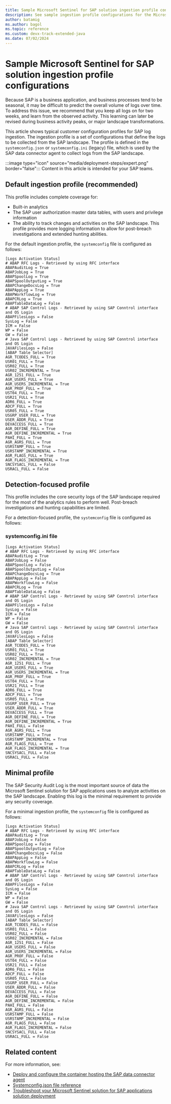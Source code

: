 ```yaml
---
title: Sample Microsoft Sentinel for SAP solution ingestion profile configurations
description: See sample ingestion profile configurations for the Microsoft Sentinel for SAP solution.
author: batamig
ms.author: bagol
ms.topic: reference
ms.custom: devx-track-extended-java
ms.date: 07/02/2024
---
```


# Sample Microsoft Sentinel for SAP solution ingestion profile configurations

<!--do we really need this entire file? I'd like to remove it. I'm sure it's not up to date?-->

Because SAP is a business application, and business processes tend to be seasonal, it may be difficult to predict the overall volume of logs over time. To address this issue, we recommend that you keep all logs on for two weeks, and learn from the observed activity. This learning can later be revised during business activity peaks, or major landscape transformations.

This article shows typical customer configuration profiles for SAP log ingestion. The ingestion profile is a set of configurations that define the logs to be collected from the SAP landscape. The profile is defined in the `systemconfig.json` or `systemconfig.ini` (legacy) file, which is used by the SAP data connector agent to collect logs from the SAP landscape.

:::image type="icon" source="media/deployment-steps/expert.png" border="false"::: Content in this article is intended for your SAP teams.

## Default ingestion profile (recommended)

<!--do we really need this? if it's the default, isn't it covered in the reference file?-->
This profile includes complete coverage for:

- Built-in analytics
- The SAP user authorization master data tables, with users and privilege information
- The ability to track changes and activities on the SAP landscape. This profile provides more logging information to allow for post-breach investigations and extended hunting abilities.

For the default ingestion profile, the `systemconfig` file is configured as follows:

```
[Logs Activation Status]
# ABAP RFC Logs - Retrieved by using RFC interface
ABAPAuditLog = True
ABAPJobLog = True
ABAPSpoolLog = True
ABAPSpoolOutputLog = True
ABAPChangeDocsLog = True
ABAPAppLog = True
ABAPWorkflowLog = True
ABAPCRLog = True
ABAPTableDataLog = False
# ABAP SAP Control Logs - Retrieved by using SAP Conntrol interface and OS Login
ABAPFilesLogs = False
SysLog = False
ICM = False
WP = False
GW = False
# Java SAP Control Logs - Retrieved by using SAP Conntrol interface and OS Login
JAVAFilesLogs = False
[ABAP Table Selector]
AGR_TCODES_FULL = True
USR01_FULL = True
USR02_FULL = True
USR02_INCREMENTAL = True
AGR_1251_FULL = True
AGR_USERS_FULL = True
AGR_USERS_INCREMENTAL = True
AGR_PROF_FULL = True
UST04_FULL = True
USR21_FULL = True
ADR6_FULL = True
ADCP_FULL = True
USR05_FULL = True
USGRP_USER_FULL = True
USER_ADDR_FULL = True
DEVACCESS_FULL = True
AGR_DEFINE_FULL = True
AGR_DEFINE_INCREMENTAL = True
PAHI_FULL = True
AGR_AGRS_FULL = True
USRSTAMP_FULL = True
USRSTAMP_INCREMENTAL = True
AGR_FLAGS_FULL = True
AGR_FLAGS_INCREMENTAL = True
SNCSYSACL_FULL = False
USRACL_FULL = False
```

## Detection-focused profile

This profile includes the core security logs of the SAP landscape required for the most of the analytics rules to perform well. Post-breach investigations and hunting capabilities are limited.

For a detection-focused profile, the `systemconfig` file is configured as follows:

### systemconfig.ini file

```
[Logs Activation Status]
# ABAP RFC Logs - Retrieved by using RFC interface
ABAPAuditLog = True
ABAPJobLog = False
ABAPSpoolLog = False
ABAPSpoolOutputLog = False
ABAPChangeDocsLog = True
ABAPAppLog = False
ABAPWorkflowLog = False
ABAPCRLog = True
ABAPTableDataLog = False
# ABAP SAP Control Logs - Retrieved by using SAP Conntrol interface and OS Login
ABAPFilesLogs = False
SysLog = False
ICM = False
WP = False
GW = False
# Java SAP Control Logs - Retrieved by using SAP Conntrol interface and OS Login
JAVAFilesLogs = False
[ABAP Table Selector]
AGR_TCODES_FULL = True
USR01_FULL = True
USR02_FULL = True
USR02_INCREMENTAL = True
AGR_1251_FULL = True
AGR_USERS_FULL = True
AGR_USERS_INCREMENTAL = True
AGR_PROF_FULL = True
UST04_FULL = True
USR21_FULL = True
ADR6_FULL = True
ADCP_FULL = True
USR05_FULL = True
USGRP_USER_FULL = True
USER_ADDR_FULL = True
DEVACCESS_FULL = True
AGR_DEFINE_FULL = True
AGR_DEFINE_INCREMENTAL = True
PAHI_FULL = False
AGR_AGRS_FULL = True
USRSTAMP_FULL = True
USRSTAMP_INCREMENTAL = True
AGR_FLAGS_FULL = True
AGR_FLAGS_INCREMENTAL = True
SNCSYSACL_FULL = False
USRACL_FULL = False
```

## Minimal profile

The SAP Security Audit Log is the most important source of data the Microsoft Sentinel solution for SAP applications uses to analyze activities on the SAP landscape. Enabling this log is the minimal requirement to provide any security coverage.

For a minimal ingestion profile, the `systemconfig` file is configured as follows:

```
[Logs Activation Status]
# ABAP RFC Logs - Retrieved by using RFC interface
ABAPAuditLog = True
ABAPJobLog = False
ABAPSpoolLog = False
ABAPSpoolOutputLog = False
ABAPChangeDocsLog = False
ABAPAppLog = False
ABAPWorkflowLog = False
ABAPCRLog = False
ABAPTableDataLog = False
# ABAP SAP Control Logs - Retrieved by using SAP Conntrol interface and OS Login
ABAPFilesLogs = False
SysLog = False
ICM = False
WP = False
GW = False
# Java SAP Control Logs - Retrieved by using SAP Conntrol interface and OS Login
JAVAFilesLogs = False
[ABAP Table Selector]
AGR_TCODES_FULL = False
USR01_FULL = False
USR02_FULL = False
USR02_INCREMENTAL = False
AGR_1251_FULL = False
AGR_USERS_FULL = False
AGR_USERS_INCREMENTAL = False
AGR_PROF_FULL = False
UST04_FULL = False
USR21_FULL = False
ADR6_FULL = False
ADCP_FULL = False
USR05_FULL = False
USGRP_USER_FULL = False
USER_ADDR_FULL = False
DEVACCESS_FULL = False
AGR_DEFINE_FULL = False
AGR_DEFINE_INCREMENTAL = False
PAHI_FULL = False
AGR_AGRS_FULL = False
USRSTAMP_FULL = False
USRSTAMP_INCREMENTAL = False
AGR_FLAGS_FULL = False
AGR_FLAGS_INCREMENTAL = False
SNCSYSACL_FULL = False
USRACL_FULL = False
```

## Related content

For more information, see:

- [Deploy and configure the container hosting the SAP data connector agent](deploy-data-connector-agent-container.md)
- [Systemconfig.json file reference](reference-systemconfig-json.md)
- [Troubleshoot your Microsoft Sentinel solution for SAP applications solution deployment](sap-deploy-troubleshoot.md)
